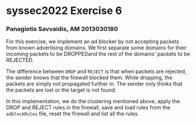 # syssec2022 Exercise 6
### Panagiotis Savvaidis, AM 2013030180

For this exercise, we implement an ad blocker by not accepting packets from known advertising domains. We first separate some domains for their incoming packets to be DROPPEDand the rest of the domains' packets to be REJECTED. 

The difference between `DROP` and `REJECT` is that when packets are rejected, the sender knows that the firewall blocked them. While dropping, the packets are simply not propagated further in. The sender only thinks that the packets are lost or the target is not found.

In this implementation, we do the clustering mentioned above, apply the DROP and REJECT rules in the firewall, save and load rules from the `adblockRules` file, reset the firewall and list all the rules.
